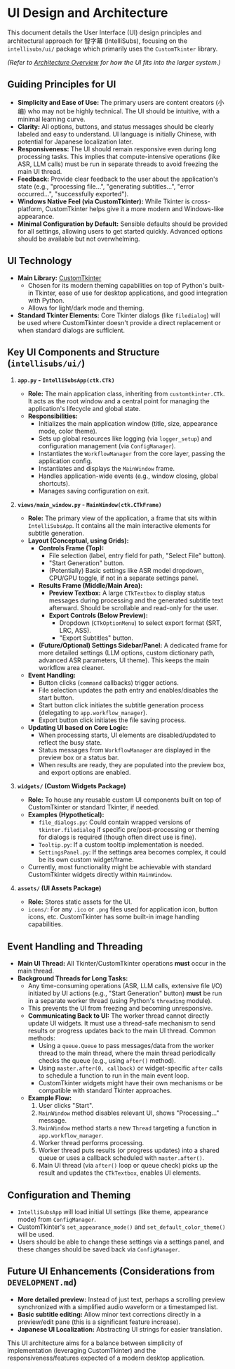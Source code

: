 # UI Design and Architecture

This document details the User Interface (UI) design principles and architectural approach for 智字幕 (IntelliSubs), focusing on the `intellisubs/ui/` package which primarily uses the `CustomTkinter` library.

*(Refer to [Architecture Overview](./overview.md) for how the UI fits into the larger system.)*

## Guiding Principles for UI

*   **Simplicity and Ease of Use:** The primary users are content creators (小编) who may not be highly technical. The UI should be intuitive, with a minimal learning curve.
*   **Clarity:** All options, buttons, and status messages should be clearly labeled and easy to understand. UI language is initially Chinese, with potential for Japanese localization later.
*   **Responsiveness:** The UI should remain responsive even during long processing tasks. This implies that compute-intensive operations (like ASR, LLM calls) must be run in separate threads to avoid freezing the main UI thread.
*   **Feedback:** Provide clear feedback to the user about the application's state (e.g., "processing file...", "generating subtitles...", "error occurred...", "successfully exported").
*   **Windows Native Feel (via CustomTkinter):** While Tkinter is cross-platform, CustomTkinter helps give it a more modern and Windows-like appearance.
*   **Minimal Configuration by Default:** Sensible defaults should be provided for all settings, allowing users to get started quickly. Advanced options should be available but not overwhelming.

## UI Technology

*   **Main Library:** [CustomTkinter](https://github.com/TomSchimansky/CustomTkinter)
    *   Chosen for its modern theming capabilities on top of Python's built-in Tkinter, ease of use for desktop applications, and good integration with Python.
    *   Allows for light/dark mode and theming.
*   **Standard Tkinter Elements:** Core Tkinter dialogs (like `filedialog`) will be used where CustomTkinter doesn't provide a direct replacement or when standard dialogs are sufficient.

## Key UI Components and Structure (`intellisubs/ui/`)

1.  **`app.py` - `IntelliSubsApp(ctk.CTk)`**
    *   **Role:** The main application class, inheriting from `customtkinter.CTk`. It acts as the root window and a central point for managing the application's lifecycle and global state.
    *   **Responsibilities:**
        *   Initializes the main application window (title, size, appearance mode, color theme).
        *   Sets up global resources like logging (via `logger_setup`) and configuration management (via `ConfigManager`).
        *   Instantiates the `WorkflowManager` from the core layer, passing the application config.
        *   Instantiates and displays the `MainWindow` frame.
        *   Handles application-wide events (e.g., window closing, global shortcuts).
        *   Manages saving configuration on exit.

2.  **`views/main_window.py` - `MainWindow(ctk.CTkFrame)`**
    *   **Role:** The primary view of the application, a frame that sits within `IntelliSubsApp`. It contains all the main interactive elements for subtitle generation.
    *   **Layout (Conceptual, using Grids):**
        *   **Controls Frame (Top):**
            *   File selection (label, entry field for path, "Select File" button).
            *   "Start Generation" button.
            *   (Potentially) Basic settings like ASR model dropdown, CPU/GPU toggle, if not in a separate settings panel.
        *   **Results Frame (Middle/Main Area):**
            *   **Preview Textbox:** A large `CTkTextbox` to display status messages during processing and the generated subtitle text afterward. Should be scrollable and read-only for the user.
            *   **Export Controls (Below Preview):**
                *   Dropdown (`CTkOptionMenu`) to select export format (SRT, LRC, ASS).
                *   "Export Subtitles" button.
        *   **(Future/Optional) Settings Sidebar/Panel:** A dedicated frame for more detailed settings (LLM options, custom dictionary path, advanced ASR parameters, UI theme). This keeps the main workflow area cleaner.
    *   **Event Handling:**
        *   Button clicks (`command` callbacks) trigger actions.
        *   File selection updates the path entry and enables/disables the start button.
        *   Start button click initiates the subtitle generation process (delegating to `app.workflow_manager`).
        *   Export button click initiates the file saving process.
    *   **Updating UI based on Core Logic:**
        *   When processing starts, UI elements are disabled/updated to reflect the busy state.
        *   Status messages from `WorkflowManager` are displayed in the preview box or a status bar.
        *   When results are ready, they are populated into the preview box, and export options are enabled.

3.  **`widgets/` (Custom Widgets Package)**
    *   **Role:** To house any reusable custom UI components built on top of CustomTkinter or standard Tkinter, if needed.
    *   **Examples (Hypothetical):**
        *   `file_dialogs.py`: Could contain wrapped versions of `tkinter.filedialog` if specific pre/post-processing or theming for dialogs is required (though often direct use is fine).
        *   `Tooltip.py`: If a custom tooltip implementation is needed.
        *   `SettingsPanel.py`: If the settings area becomes complex, it could be its own custom widget/frame.
    *   Currently, most functionality might be achievable with standard CustomTkinter widgets directly within `MainWindow`.

4.  **`assets/` (UI Assets Package)**
    *   **Role:** Stores static assets for the UI.
    *   `icons/`: For any `.ico` or `.png` files used for application icon, button icons, etc. CustomTkinter has some built-in image handling capabilities.

## Event Handling and Threading

*   **Main UI Thread:** All Tkinter/CustomTkinter operations **must** occur in the main thread.
*   **Background Threads for Long Tasks:**
    *   Any time-consuming operations (ASR, LLM calls, extensive file I/O) initiated by UI actions (e.g., "Start Generation" button) **must** be run in a separate worker thread (using Python's `threading` module).
    *   This prevents the UI from freezing and becoming unresponsive.
    *   **Communicating Back to UI:** The worker thread cannot directly update UI widgets. It must use a thread-safe mechanism to send results or progress updates back to the main UI thread. Common methods:
        *   Using a `queue.Queue` to pass messages/data from the worker thread to the main thread, where the main thread periodically checks the queue (e.g., using `after()` method).
        *   Using `master.after(0, callback)` or widget-specific `after` calls to schedule a function to run in the main event loop.
        *   CustomTkinter widgets might have their own mechanisms or be compatible with standard Tkinter approaches.
    *   **Example Flow:**
        1.  User clicks "Start".
        2.  `MainWindow` method disables relevant UI, shows "Processing..." message.
        3.  `MainWindow` method starts a new `Thread` targeting a function in `app.workflow_manager`.
        4.  Worker thread performs processing.
        5.  Worker thread puts results (or progress updates) into a shared queue or uses a callback scheduled with `master.after()`.
        6.  Main UI thread (via `after()` loop or queue check) picks up the result and updates the `CTkTextbox`, enables UI elements.

## Configuration and Theming

*   `IntelliSubsApp` will load initial UI settings (like theme, appearance mode) from `ConfigManager`.
*   CustomTkinter's `set_appearance_mode()` and `set_default_color_theme()` will be used.
*   Users should be able to change these settings via a settings panel, and these changes should be saved back via `ConfigManager`.

## Future UI Enhancements (Considerations from `DEVELOPMENT.md`)

*   **More detailed preview:** Instead of just text, perhaps a scrolling preview synchronized with a simplified audio waveform or a timestamped list.
*   **Basic subtitle editing:** Allow minor text corrections directly in a preview/edit pane (this is a significant feature increase).
*   **Japanese UI Localization:** Abstracting UI strings for easier translation.

This UI architecture aims for a balance between simplicity of implementation (leveraging CustomTkinter) and the responsiveness/features expected of a modern desktop application.